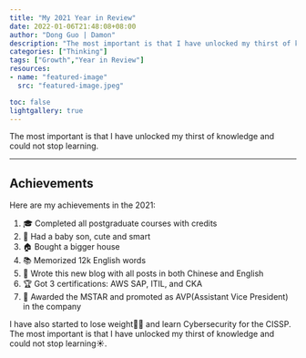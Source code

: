 ```yaml
---
title: "My 2021 Year in Review"
date: 2022-01-06T21:48:08+08:00
author: "Dong Guo | Damon"
description: "The most important is that I have unlocked my thirst of knowledge and could not stop learning."
categories: ["Thinking"]
tags: ["Growth","Year in Review"]
resources:
- name: "featured-image"
  src: "featured-image.jpeg"

toc: false
lightgallery: true
---
```


The most important is that I have unlocked my thirst of knowledge and could not stop learning.

<!--more-->

---

## Achievements

Here are my achievements in the 2021:

1. 🎓 Completed all postgraduate courses with credits
2. 👶 Had a baby son, cute and smart
3. 🏠 Bought a bigger house
4. 📚 Memorized 12k English words
5. 📑 Wrote this new blog with all posts in both Chinese and English
6. 🏆 Got 3 certifications: AWS SAP, ITIL, and CKA
7. 💸 Awarded the MSTAR and promoted as AVP(Assistant Vice President) in the company

I have also started to lose weight🏃‍♂️ and learn Cybersecurity for the CISSP. The most important is that I have unlocked my thirst of knowledge and could not stop learning☀️.